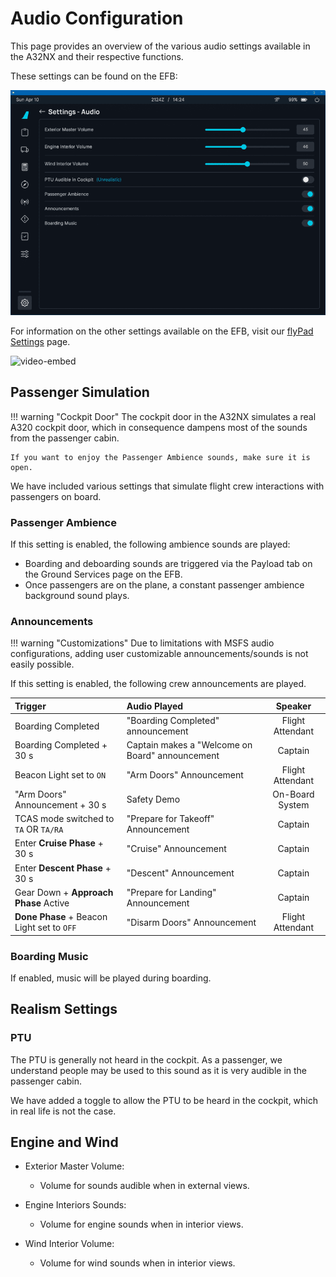 # Audio Configuration

This page provides an overview of the various audio settings available in the A32NX and their respective functions.

These settings can be found on the EFB:

![EFB Audio Settings](../assets/flypados3/flypad-settings-audio.png)

For information on the other settings available on the EFB, visit our [flyPad Settings](flypados3/settings.md) page.

![video-embed](https://www.youtube-nocookie.com/embed/3i1FaGKOwII)

## Passenger Simulation

!!! warning "Cockpit Door"
    The cockpit door in the A32NX simulates a real A320 cockpit door, which in consequence dampens most of the sounds from the passenger cabin. 

    If you want to enjoy the Passenger Ambience sounds, make sure it is open.

We have included various settings that simulate flight crew interactions with passengers on board.

### Passenger Ambience
If this setting is enabled, the following ambience sounds are played:

- Boarding and deboarding sounds are triggered via the Payload tab on the Ground Services page on the EFB.
- Once passengers are on the plane, a constant passenger ambience background sound plays.

### Announcements

!!! warning "Customizations"
    Due to limitations with MSFS audio configurations, adding user customizable announcements/sounds is not easily possible.

If this setting is enabled, the following crew announcements are played.

| Trigger                                    | Audio Played                                    |     Speaker      |
|:-------------------------------------------|:------------------------------------------------|:----------------:|
| Boarding Completed                         | "Boarding Completed" announcement               | Flight Attendant |
| Boarding Completed + 30 s                  | Captain makes a "Welcome on Board" announcement |     Captain      |
| Beacon Light set to `ON`                   | "Arm Doors" Announcement                        | Flight Attendant |
| "Arm Doors" Announcement + 30 s            | Safety Demo                                     | On-Board System  |
| TCAS mode switched to `TA` OR `TA/RA`      | "Prepare for Takeoff" Announcement              |     Captain      |
| Enter **Cruise Phase** + 30 s              | "Cruise" Announcement                           |     Captain      |
| Enter **Descent Phase** + 30 s             | "Descent" Announcement                          |     Captain      |
| Gear Down + **Approach Phase** Active      | "Prepare for Landing" Announcement              |     Captain      |
| **Done Phase** + Beacon Light set to `OFF` | "Disarm Doors" Announcement                     | Flight Attendant |

### Boarding Music
If enabled, music will be played during boarding.

## Realism Settings

### PTU

The PTU is generally not heard in the cockpit. As a passenger, we understand people may be used to this sound as it is very audible in the passenger cabin.

We have added a toggle to allow the PTU to be heard in the cockpit, which in real life is not the case. 

## Engine and Wind

- Exterior Master Volume:
    - Volume for sounds audible when in external views.

- Engine Interiors Sounds:
    - Volume for engine sounds when in interior views.

- Wind Interior Volume:
    - Volume for wind sounds when in interior views.
